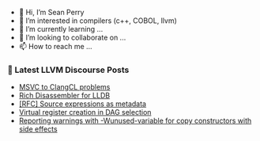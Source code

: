- 👋 Hi, I’m Sean Perry
- 👀 I’m interested in compilers (c++, COBOL, llvm)
- 🌱 I’m currently learning ...
- 💞️ I’m looking to collaborate on ...
- 📫 How to reach me ...

<!---
s66perry/s66perry is a ✨ special ✨ repository because its `README.md` (this file) appears on your GitHub profile.
You can click the Preview link to take a look at your changes.
--->
### 📕 Latest LLVM Discourse Posts

<!-- DISCOURSE-LLVM:START -->
- [MSVC to ClangCL problems](https://discourse.llvm.org/t/msvc-to-clangcl-problems/77173#post_3)
- [Rich Disassembler for LLDB](https://discourse.llvm.org/t/rich-disassembler-for-lldb/76952#post_4)
- [[RFC] Source expressions as metadata](https://discourse.llvm.org/t/rfc-source-expressions-as-metadata/77160#post_6)
- [Virtual register creation in DAG selection](https://discourse.llvm.org/t/virtual-register-creation-in-dag-selection/76605?page=2#post_35)
- [Reporting warnings with -Wunused-variable for copy constructors with side effects](https://discourse.llvm.org/t/reporting-warnings-with-wunused-variable-for-copy-constructors-with-side-effects/76897#post_4)
<!-- DISCOURSE-LLVM:END -->
